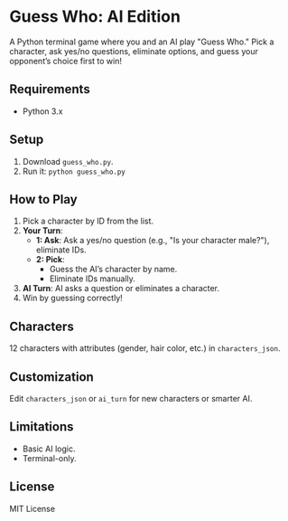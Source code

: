 # Guess Who: AI Edition

A Python terminal game where you and an AI play "Guess Who." Pick a character, ask yes/no questions, eliminate options, and guess your opponent’s choice first to win!

## Requirements
- Python 3.x

## Setup
1. Download `guess_who.py`.
2. Run it: `python guess_who.py`

## How to Play
1. Pick a character by ID from the list.
2. **Your Turn**:
   - **1: Ask**: Ask a yes/no question (e.g., "Is your character male?"), eliminate IDs.
   - **2: Pick**:
     - Guess the AI’s character by name.
     - Eliminate IDs manually.
3. **AI Turn**: AI asks a question or eliminates a character.
4. Win by guessing correctly!

## Characters
12 characters with attributes (gender, hair color, etc.) in `characters_json`.

## Customization
Edit `characters_json` or `ai_turn` for new characters or smarter AI.

## Limitations
- Basic AI logic.
- Terminal-only.

## License
MIT License